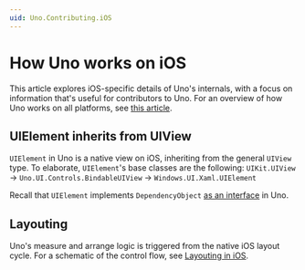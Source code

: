 ```yaml
---
uid: Uno.Contributing.iOS
---
```


# How Uno works on iOS

This article explores iOS-specific details of Uno's internals, with a focus on information that's useful for contributors to Uno. For an overview of how Uno works on all platforms, see [this article](xref:Uno.Contributing.Overview).

## UIElement inherits from UIView

`UIElement` in Uno is a native view on iOS, inheriting from the general `UIView` type. To elaborate, `UIElement`'s base classes are the following:
`UIKit.UIView` → `Uno.UI.Controls.BindableUIView` → `Windows.UI.Xaml.UIElement`

Recall that `UIElement` implements `DependencyObject` [as an interface](xref:Uno.Contributing.Overview) in Uno.

## Layouting

Uno's measure and arrange logic is triggered from the native iOS layout cycle. For a schematic of the control flow, see [Layouting in iOS](xref:Uno.Contributing.LayoutingiOS).

